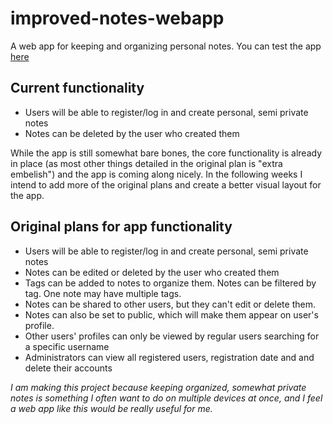 # improved-notes-webapp
A web app for keeping and organizing personal notes. You can test the app [here](https://online-notes-mv.herokuapp.com/)

## Current functionality
* Users will be able to register/log in and create personal, semi private notes
* Notes can be deleted by the user who created them

While the app is still somewhat bare bones, the core functionality is already in place (as most other things detailed in the original plan is "extra embelish") and the app is coming along nicely. In the following weeks I intend to add more of the original plans and create a better visual layout for the app.


## Original plans for app functionality
* Users will be able to register/log in and create personal, semi private notes
* Notes can be edited or deleted by the user who created them
* Tags can be added to notes to organize them. Notes can be filtered by tag. One note may have multiple tags.
* Notes can be shared to other users, but they can't edit or delete them.
* Notes can also be set to public, which will make them appear on user's profile.
* Other users' profiles can only be viewed by regular users searching for a specific username
* Administrators can view all registered users, registration date and  and delete their accounts


*I am making this project because keeping organized, somewhat private notes is something I often want to do on multiple devices at once, and I feel a web app like this would be really useful for me.*
